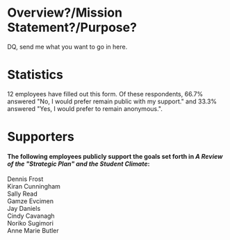 # Overview?/Mission Statement?/Purpose?
DQ, send me what you want to go in here.  
# Statistics
12 employees have filled out this form. Of these respondents, 66.7% answered "No, I would prefer remain public with my support." and 33.3% answered "Yes, I would prefer to remain anonymous.".  
# Supporters
#### The following employees publicly support the goals set forth in _A Review of the "Strategic Plan" and the Student Climate_:  
Dennis Frost  
Kiran Cunningham  
Sally Read  
Gamze Evcimen  
Jay Daniels  
Cindy Cavanagh  
Noriko Sugimori  
Anne Marie Butler  
